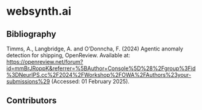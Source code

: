 # websynth.ai

## Bibliography
Timms, A., Langbridge, A. and O’Donncha, F. (2024) Agentic anomaly detection for shipping, OpenReview. Available at: https://openreview.net/forum?id=mmBrJRoppK&referrer=%5BAuthor+Console%5D%28%2Fgroup%3Fid%3DNeurIPS.cc%2F2024%2FWorkshop%2FOWA%2FAuthors%23your-submissions%29 (Accessed: 01 February 2025). 

## Contributors 